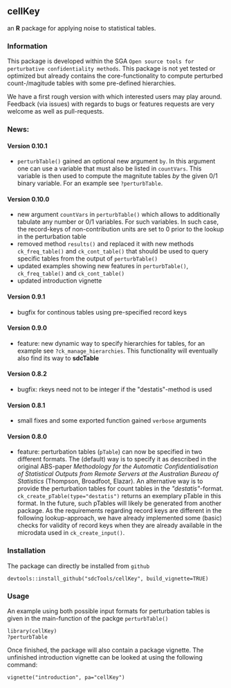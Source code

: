 ## cellKey

an **R** package for applying noise to statistical tables. 

### Information
This package is developed within the SGA `Open source tools for perturbative confidentiality methods`. This package is not yet tested or optimized but already contains the core-functionality to compute perturbed count-/magitude tables with some pre-defined hierarchies.

We have a first rough version with which interested users may play around. Feedback (via issues) with regards to bugs or features requests are very welcome as well as pull-requests.

### News:
#### Version 0.10.1
- `perturbTable()` gained an optional new argument `by`. In this argument one can use a variable that must also be listed in `countVars`. This variable is then used to compute the magnitute tables *by* the given 0/1 binary variable. For an example see `?perturbTable`.

#### Version 0.10.0
- new argument `countVars` in `perturbTable()` which allows to additionally tabulate any number or 0/1 variables. For such variables. In such case, the record-keys of non-contribution units are set to 0 prior to the lookup in the perturbation table
- removed method `results()` and replaced it with new methods `ck_freq_table()` and `ck_cont_table()` that should be used to query specific tables from the output of `perturbTable()`
- updated examples showing new features in `perturbTable()`, `ck_freq_table()` and `ck_cont_table()`
- updated introduction vignette

#### Version 0.9.1
- bugfix for continous tables using pre-specified record keys

#### Version 0.9.0
- feature: new dynamic way to specify hierarchies for tables, for an example see `?ck_manage_hierarchies`. This functionality will eventually also find its way to **sdcTable**

#### Version 0.8.2
- bugfix: rkeys need not to be integer if the "destatis"-method is used

#### Version 0.8.1
- small fixes and some exported function gained `verbose` arguments

#### Version 0.8.0
- feature: perturbation tables (`pTable`) can now be specified in two different formats. The (default) way is to specify it as described in the original ABS-paper *Methodology for the Automatic Confidentialisation of Statistical Outputs from Remote Servers at the Australian Bureau of Statistics* (Thompson, Broadfoot, Elazar). An alternative way is to provide the perturbation tables for count tables in the *"destatis"*-format. `ck_create_pTable(type="destatis")` returns an exemplary pTable in this format. In the future, such pTables will likely be generated from another package. As the requirements regarding record keys are different in the following lookup-approach, we have already implemented some (basic) checks for validity of record keys when they are already available in the microdata used in `ck_create_input()`.

### Installation
The package can directly be installed from `github` 
```
devtools::install_github("sdcTools/cellKey", build_vignette=TRUE)
```

### Usage
An example using both possible input formats for perturbation tables is given in the main-function of the packge `perturbTable()`

```
library(cellKey)
?perturbTable
```

Once finished, the package will also contain a package vignette. The unfinished introduction vignette can be looked at using the following command:

```
vignette("introduction", pa="cellKey")
```
